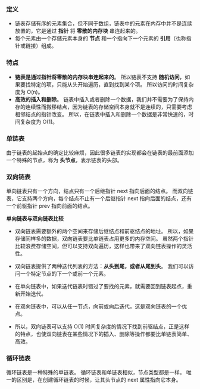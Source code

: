 ### **定义**

- 链表存储有序的元素集合，但不同于数组，链表中的元素在内存中并不是连续放置的，它是通过 **指针** 将 **零散的内存块** 串连起来的。
- 每个元素由一个存储元素本身的 **节点** 和一个指向下一个元素的 **引用**（也称指针或链接）组成。

### **特点**

- **链表是通过指针将零散的内存块串连起来的**。 所以链表不支持 **随机访问**，如果要找特定的项，只能从头开始遍历，直到找到某个项。 所以访问的时间复杂度为 O(n)。
- **高效的插入和删除**。 链表中插入或者删除一个数据，我们并不需要为了保持内存的连续性而搬移结点，因为链表的存储空间本身就不是连续的，只需要考虑相邻结点的指针改变。 所以，在链表中插入和删除一个数据是非常快速的，时间复杂度为 O(1)。

### **单链表**

由于链表的起始点的确定比较麻烦，因此很多链表的实现都会在链表的最前面添加一个特殊的节点，称为 **头节点**，表示链表的头部。

### **双向链表**

单向链表只有一个方向，结点只有一个后继指针 next 指向后面的结点。 而双向链表，它支持两个方向，每个结点不止有一个后继指针 next 指向后面的结点，还有一个前驱指针 prev 指向前面的结点。

**单向链表与双向链表比较**

- 双向链表需要额外的两个空间来存储后继结点和前驱结点的地址。 所以，如果存储同样多的数据，双向链表要比单链表占用更多的内存空间。 虽然两个指针比较浪费存储空间，但可以支持双向遍历，这样也带来了双向链表操作的灵活性。

- 双向链表提供了两种迭代列表的方法：**从头到尾，或者从尾到头**。 我们可以访问一个特定节点的下一个或前一个元素。

- 在单向链表中，如果迭代链表时错过了要找的元素，就需要回到链表起点，重新开始迭代。

- 在双向链表中，可以从任一节点，向前或向后迭代，这是双向链表的一个优点。

- 所以，双向链表可以支持 O(1) 时间复杂度的情况下找到前驱结点，正是这样的特点，也使双向链表在某些情况下的插入、删除等操作都要比单链表简单、高效。

### 循环链表
循环链表是一种特殊的单链表。 循环链表和单链表相似，节点类型都是一样。 唯一的区别是，在创建循环链表的时候，让其头节点的 next 属性指向它本身。
